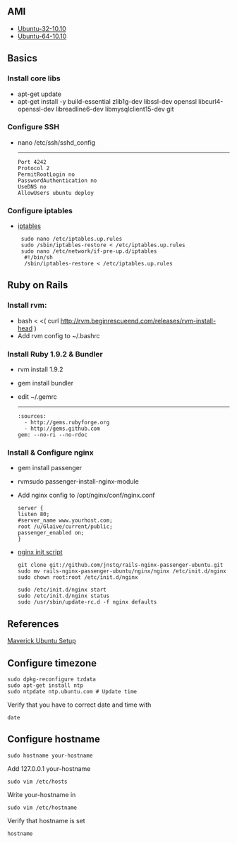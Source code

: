 AMI
------------

* [Ubuntu-32-10.10](http://aws.amazon.com/amis/4349)
* [Ubuntu-64-10.10](http://aws.amazon.com/amis/4350)


Basics
------------

### Install core libs

* apt-get update
* apt-get install -y build-essential zlib1g-dev libssl-dev openssl libcurl4-openssl-dev libreadline6-dev libmysqlclient15-dev git

### Configure SSH

* nano /etc/ssh/sshd_config

    ---
      Port 4242
      Protocol 2
      PermitRootLogin no
      PasswordAuthentication no
      UseDNS no
      AllowUsers ubuntu deploy



### Configure iptables

* [iptables](https://gist.github.com/3365ce0aa5b1bcd694a0)

       sudo nano /etc/iptables.up.rules
       sudo /sbin/iptables-restore < /etc/iptables.up.rules
       sudo nano /etc/network/if-pre-up.d/iptables
        #!/bin/sh
        /sbin/iptables-restore < /etc/iptables.up.rules        
     



Ruby on Rails
------------

### Install rvm:

* bash < <( curl http://rvm.beginrescueend.com/releases/rvm-install-head )
* Add rvm config to ~/.bashrc


### Install Ruby 1.9.2 & Bundler

* rvm install 1.9.2
* gem install bundler
* edit ~/.gemrc

    ---
      :sources:
        - http://gems.rubyforge.org
        - http://gems.github.com
      gem: --no-ri --no-rdoc



### Install & Configure nginx

* gem install passenger
* rvmsudo passenger-install-nginx-module
* Add nginx config to /opt/nginx/conf/nginx.conf

      server {
      listen 80;
      #server_name www.yourhost.com;
      root /u/Glaive/current/public;                                       
      passenger_enabled on;
      }

* [nginx init script](git@github.com:tobyhede/rails-nginx-passenger-ubuntu.git)

      git clone git://github.com/jnstq/rails-nginx-passenger-ubuntu.git
      sudo mv rails-nginx-passenger-ubuntu/nginx/nginx /etc/init.d/nginx
      sudo chown root:root /etc/init.d/nginx
    
      sudo /etc/init.d/nginx start
      sudo /etc/init.d/nginx status
      sudo /usr/sbin/update-rc.d -f nginx defaults
    
References
-----------
[Maverick Ubuntu Setup](http://articles.slicehost.com/2010/10/18/ubuntu-maverick-setup-part-1)







Configure timezone
-------------------

    sudo dpkg-reconfigure tzdata
    sudo apt-get install ntp
    sudo ntpdate ntp.ubuntu.com # Update time
    
Verify that you have to correct date and time with

    date

Configure hostname
-------------------

    sudo hostname your-hostname

Add 127.0.0.1 your-hostname

    sudo vim /etc/hosts
    
Write your-hostname in 
    
    sudo vim /etc/hostname
    
Verify that hostname is set
    
    hostname

